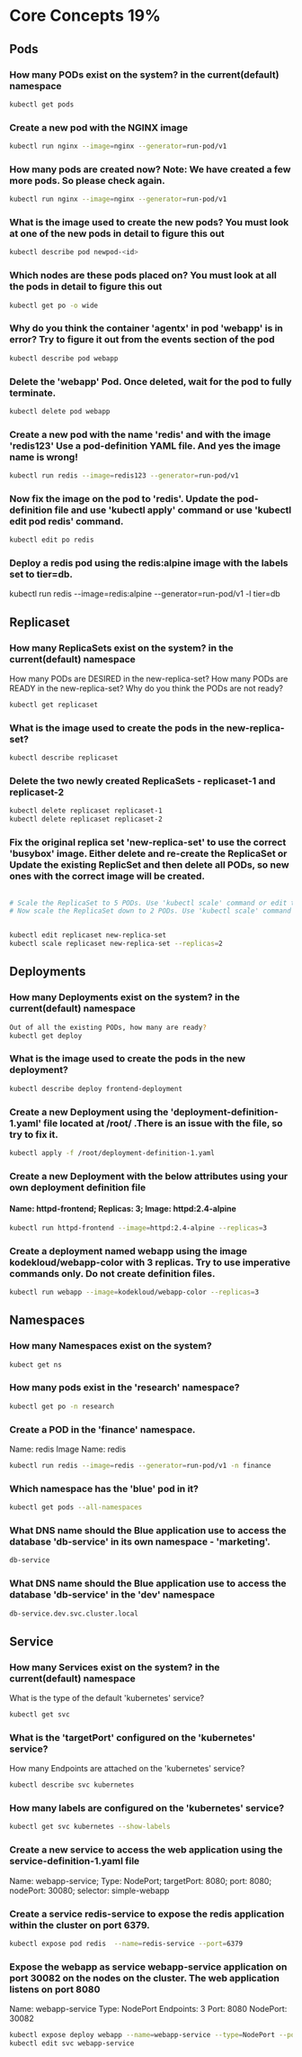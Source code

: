 # Core Concepts 19%


## Pods
### How many PODs exist on the system? in the current(default) namespace
<p>
  
```bash
kubectl get pods
```

</p>

### Create a new pod with the NGINX image
<p>

```bash
kubectl run nginx --image=nginx --generator=run-pod/v1
```

</p>

### How many pods are created now? Note: We have created a few more pods. So please check again.
<p>

```bash
kubectl run nginx --image=nginx --generator=run-pod/v1
```

</p>

### What is the image used to create the new pods? You must look at one of the new pods in detail to figure this out
<p>

```bash
kubectl describe pod newpod-<id>
```

</p>

### Which nodes are these pods placed on? You must look at all the pods in detail to figure this out
<p>

```bash
kubectl get po -o wide
```

</p>

### Why do you think the container 'agentx' in pod 'webapp' is in error? Try to figure it out from the events section of the pod
<p>

```bash
kubectl describe pod webapp
```

</p>

### Delete the 'webapp' Pod. Once deleted, wait for the pod to fully terminate.
<p>

```bash
kubectl delete pod webapp
```

</p>

### Create a new pod with the name 'redis' and with the image 'redis123' Use a pod-definition YAML file. And yes the image name is wrong!
<p>

```bash
kubectl run redis --image=redis123 --generator=run-pod/v1
```

</p>

### Now fix the image on the pod to 'redis'. Update the pod-definition file and use 'kubectl apply' command or use 'kubectl edit pod redis' command.
<p>

```bash
kubectl edit po redis
```

</p>

### Deploy a redis pod using the redis:alpine image with the labels set to tier=db.

kubectl run redis  --image=redis:alpine --generator=run-pod/v1 -l tier=db


## Replicaset

### How many ReplicaSets exist on the system? in the current(default) namespace
<p>
How many PODs are DESIRED in the new-replica-set?
How many PODs are READY in the new-replica-set?
Why do you think the PODs are not ready?

```bash
kubectl get replicaset
```

</p>

### What is the image used to create the pods in the new-replica-set?
<p>

```bash
kubectl describe replicaset
```

</p>

### Delete the two newly created ReplicaSets - replicaset-1 and replicaset-2
<p>

```bash
kubectl delete replicaset replicaset-1
kubectl delete replicaset replicaset-2
```

</p>

### Fix the original replica set 'new-replica-set' to use the correct 'busybox' image. Either delete and re-create the ReplicaSet or Update the existing ReplicSet and then delete all PODs, so new ones with the correct image will be created.

<p>

```bash

# Scale the ReplicaSet to 5 PODs. Use 'kubectl scale' command or edit the replicaset using 'kubectl edit replicaset'
# Now scale the ReplicaSet down to 2 PODs. Use 'kubectl scale' command or edit the replicaset using 'kubectl edit replicaset'


kubectl edit replicaset new-replica-set
kubectl scale replicaset new-replica-set --replicas=2

```

</p>

## Deployments

### How many Deployments exist on the system? in the current(default) namespace
<p>

```bash
Out of all the existing PODs, how many are ready?
kubectl get deploy
```

</p>

### What is the image used to create the pods in the new deployment?
<p>

```bash
kubectl describe deploy frontend-deployment
```

</p>


### Create a new Deployment using the 'deployment-definition-1.yaml' file located at /root/ .There is an issue with the file, so try to fix it.
<p>

```bash
kubectl apply -f /root/deployment-definition-1.yaml
```

</p>

### Create a new Deployment with the below attributes using your own deployment definition file
#### Name: httpd-frontend; Replicas: 3; Image: httpd:2.4-alpine
<p>

```bash
kubectl run httpd-frontend --image=httpd:2.4-alpine --replicas=3
```

</p>

### Create a deployment named webapp using the image kodekloud/webapp-color with 3 replicas. Try to use imperative commands only. Do not create definition files.
<p>

```bash
kubectl run webapp --image=kodekloud/webapp-color --replicas=3
```

</p>

## Namespaces

### How many Namespaces exist on the system?

<p>

```bash
kubect get ns
```

</p>


### How many pods exist in the 'research' namespace?
<p>

```bash
kubectl get po -n research
```

</p>

### Create a POD in the 'finance' namespace.
Name: redis
Image Name: redis

<p>

```bash
kubectl run redis --image=redis --generator=run-pod/v1 -n finance
```

</p>


### Which namespace has the 'blue' pod in it?

<p>

```bash
kubectl get pods --all-namespaces
```

</p>


### What DNS name should the Blue application use to access the database 'db-service' in its own namespace - 'marketing'.

<p>

```bash
db-service
```

</p>

### What DNS name should the Blue application use to access the database 'db-service' in the 'dev' namespace

<p>

```bash
db-service.dev.svc.cluster.local
```

</p>


## Service

### How many Services exist on the system? in the current(default) namespace
What is the type of the default 'kubernetes' service?

<p>

```bash
kubectl get svc
```

</p>

### What is the 'targetPort' configured on the 'kubernetes' service?
How many Endpoints are attached on the 'kubernetes' service?

<p>

```bash
kubectl describe svc kubernetes
```

</p>

### How many labels are configured on the 'kubernetes' service?

<p>

```bash
kubectl get svc kubernetes --show-labels
```

</p>




### Create a new service to access the web application using the service-definition-1.yaml file
Name: webapp-service; Type: NodePort; targetPort: 8080; port: 8080; nodePort: 30080; selector: simple-webapp

### Create a service redis-service to expose the redis application within the cluster on port 6379.

<p>

```bash
kubectl expose pod redis  --name=redis-service --port=6379
```

</p>

### Expose the webapp as service webapp-service application on port 30082 on the nodes on the cluster. The web application listens on port 8080
Name: webapp-service
Type: NodePort
Endpoints: 3
Port: 8080
NodePort: 30082

<p>

```bash
kubectl expose deploy webapp --name=webapp-service --type=NodePort --port=8080
kubectl edit svc webapp-service
```

</p>

